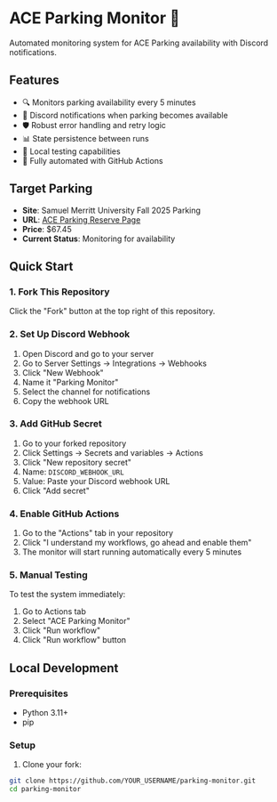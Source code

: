 # ACE Parking Monitor 🚗

Automated monitoring system for ACE Parking availability with Discord notifications.

## Features

- 🔍 Monitors parking availability every 5 minutes
- 🔔 Discord notifications when parking becomes available
- 🛡️ Robust error handling and retry logic
- 📊 State persistence between runs
- 🧪 Local testing capabilities
- 🚀 Fully automated with GitHub Actions

## Target Parking

- **Site**: Samuel Merritt University Fall 2025 Parking
- **URL**: [ACE Parking Reserve Page](https://space.aceparking.com/site/reserve/4fac9ba115140ac4f1c22da82aa0bc7f)
- **Price**: $67.45
- **Current Status**: Monitoring for availability

## Quick Start

### 1. Fork This Repository

Click the "Fork" button at the top right of this repository.

### 2. Set Up Discord Webhook

1. Open Discord and go to your server
2. Go to Server Settings → Integrations → Webhooks
3. Click "New Webhook"
4. Name it "Parking Monitor"
5. Select the channel for notifications
6. Copy the webhook URL

### 3. Add GitHub Secret

1. Go to your forked repository
2. Click Settings → Secrets and variables → Actions
3. Click "New repository secret"
4. Name: `DISCORD_WEBHOOK_URL`
5. Value: Paste your Discord webhook URL
6. Click "Add secret"

### 4. Enable GitHub Actions

1. Go to the "Actions" tab in your repository
2. Click "I understand my workflows, go ahead and enable them"
3. The monitor will start running automatically every 5 minutes

### 5. Manual Testing

To test the system immediately:
1. Go to Actions tab
2. Select "ACE Parking Monitor"
3. Click "Run workflow"
4. Click "Run workflow" button

## Local Development

### Prerequisites

- Python 3.11+
- pip

### Setup

1. Clone your fork:
```bash
git clone https://github.com/YOUR_USERNAME/parking-monitor.git
cd parking-monitor